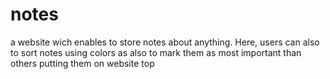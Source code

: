 # notes

a website wich enables to store notes about anything. Here, users can also to sort notes using colors as also to mark them as most important than others putting them on website top
